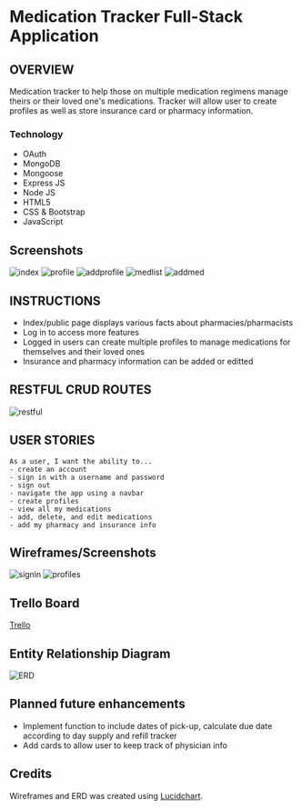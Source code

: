 # Medication Tracker Full-Stack Application


## OVERVIEW

Medication tracker to help those on multiple medication regimens manage theirs or their loved one's medications. Tracker will allow user to create profiles as well as store insurance card or pharmacy information.


### Technology

- OAuth
- MongoDB
- Mongoose
- Express JS
- Node JS
- HTML5
- CSS & Bootstrap
- JavaScript


## Screenshots

![index](public/images/index.png)
![profile](public/images/profile.png)
![addprofile](public/images/addprofile.png)
![medlist](public/images/medlist.png)
![addmed](public/images/addmed.png)


## INSTRUCTIONS

- Index/public page displays various facts about pharmacies/pharmacists
- Log in to access more features
- Logged in users can create multiple profiles to manage medications for themselves and their loved ones
- Insurance and pharmacy information can be added or editted


## RESTFUL CRUD ROUTES

![restful](public/images/restfulroute.png)


## USER STORIES
```
As a user, I want the ability to...
- create an account
- sign in with a username and password
- sign out
- navigate the app using a navbar
- create profiles
- view all my medications
- add, delete, and edit medications
- add my pharmacy and insurance info
```


## Wireframes/Screenshots

![signin](public/images/signin.png)
![profiles](public/images/profiles.png)


## Trello Board

[Trello](https://trello.com/b/jVVHi0TI/project-2)


## Entity Relationship Diagram

![ERD](public/images/erd.png)


## Planned future enhancements

- Implement function to include dates of pick-up, calculate due date according to day supply and refill tracker
- Add cards to allow user to keep track of physician info

## Credits

Wireframes and ERD was created using [Lucidchart](https://www.lucidchart.com/).
